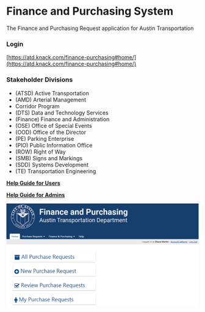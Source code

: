 # Finance and Purchasing System

The Finance and Purchasing Request application for Austin Transportation

### Login

[https://atd.knack.com/finance-purchasing#home/](https://atd.knack.com/finance-purchasing#home/)

### Stakeholder Divisions

- (ATSD) Active Transportation
- (AMD) Arterial Management
- Corridor Program
- (DTS) Data and Technology Services
- (Finance) Finance and Administration
- (OSE) Office of Special Events
- (OOD) Office of the Director
- (PE) Parking Enterprise
- (PIO) Public Information Office
- (ROW) Right of Way
- (SMB) Signs and Markings
- (SDD) Systems Development
- (TE) Transportation Engineering

**[Help Guide for Users](https://github.com/cityofaustin/atd-knack-guides/wiki/Finance-and-Purchasing-System-Help-Guide-for-USERS)**

**[Help Guide for Admins](https://github.com/cityofaustin/atd-knack-guides/wiki/Finance-and-Purchasing-System-for-ADMINS)**

![finance and purchasing](media/Finance_Purchasing_application_screen_shot.PNG)
